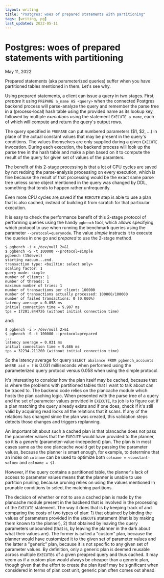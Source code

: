```yaml
---
layout: writing
title: "Postgres: woes of prepared statements with partitioning"
tags: [writing, pg]
last_updated: 2022-05-11
---
```

# Postgres: woes of prepared statements with partitioning

May 11, 2022

Prepared statements (aka parameterized queries) suffer when you have partitioned
tables mentioned in them.  Let's see why.

Using prepared statements, a client can issue a query in two stages.  First, *prepare*
it using `PREPARE a_name AS <query>` when the connected Postgres backend process will
parse-analyze the query and remember the parse tree in a (process-local) hash table using
the provided name as its lookup key, followed by multiple *executions* using the statement
`EXECUTE a_name`, each of which will compute and return the query's output rows.

The query specified in `PREPARE` can put numbered parameters ($1, $2, ...) in place of
the actual constant values that may be present in the query's conditions.  The values
themselves are only supplied during a given `EXECUTE` invocation.  During each execution,
the backend process will look up the parse tree in the hash table and make a plan based
on it to compute the result of the query for given set of values of the paramters.
 
The benefit of this 2-stage processing is that a lot of CPU cycles are saved by not
redoing the parse-analysis processing on every execution, which is fine because the result
of that processing would be the exact same parse tree unless some object mentioned in the
query was changed by DDL, something that tends to happen rather unfrequently.

Even more CPU cycles are saved if the `EXECUTE` step is able to use a plan that is also
cached, instead of building it from scratch for that particular execution.

It is easy to check the performance benefit of this 2-stage protocol of performing queries
using the handy `pgbench` tool, which allows specifying which protocol to use when running
the benchmark queries using the parameter `--protocol=querymode`. The value *simple*
instructs it to execute the queries in one go and *prepared* to use the 2-stage method.

```
$ pgbench -i > /dev/null 2>&1
$ pgbench -S -t 100000 --protocol=simple
pgbench (15devel)
starting vacuum...end.
transaction type: <builtin: select only>
scaling factor: 1
query mode: simple
number of clients: 1
number of threads: 1
maximum number of tries: 1
number of transactions per client: 100000
number of transactions actually processed: 100000/100000
number of failed transactions: 0 (0.000%)
latency average = 0.058 ms
initial connection time = 9.907 ms
tps = 17201.844726 (without initial connection time)
```

and:

```
$ pgbench -i > /dev/null 2>&1
$ pgbench -S -t 100000 --protocol=prepared
...
latency average = 0.031 ms
initial connection time = 9.686 ms
tps = 32234.211200 (without initial connection time)
```

So the latency average for query `SELECT abalance FROM pgbench_accounts WHERE aid = ?`
is 0.031 milliseconds when performed using the parameterized query protocol versus 0.058
when using the simple protocol.

It's interesting to consider how the plan itself may be cached, because that is where the
problems with partitioned tables that I want to talk about can be traced to.  The backend
code relies on the plancache module which hosts the plan caching logic.  When presented
with the parse tree of a query and the set of parameter values provided in `EXECUTE`, its
job is to figure out if a plan matching the query already exists and if one does, check if
it's still valid by acquiring read locks all the relations that it scans.  If any of the
relations has changed since the plan was created, this validation steps detects those
changes and triggers replanning.

An important bit about such a cached plan is that plancache does not pass the parameter
values that the `EXECUTE` would have provided to the planner, so it is a *generic*
(parameter-value-indepedent) plan.  The plan is in most cases same as the one plancache
would get by passing the parameter values, because the planner is smart enough, for
example, to determine that an index on `colname` can be used to optimize both
`colname = <constant-value>` and `colname = $1`.

However, if the query contains a partitioned table, the planner's lack of access to
parameter values means that the planner is unable to use partition pruning, because
pruning relies on using the values mentioned in prunable conditions to select the
matching partitions.

The decision of whether or not to use a cached plan is made by the plancache module
present in the backend that is involved in the processing of the `EXECUTE` statement.
The way it does that is by keeping track of and comparing the costs of two types of
plan: 1) that obtained by binding the values of parameters provided in the `EXECUTE`
statement (that is by making them known to the planner), 2) that obtained by leaving
the query parameters unbounded (that is, by leaving the planner in the dark about what
their values are).  The former is called a "custom" plan, because the planner would have
customized it to the given set of parameter values and the latter a "generic" plan,
because it is not specific to any given set of parameter values.  By definition, only
a generic plan is deemed reusable across multiple `EXECUTE`s of a given preapred query
and thus cached.  It may seem as if a custom plan would always be cheaper than a generic
plan, though given that the effort to create the plan itself may be significant when
considered in terms of plan cost unit, generic plan often comes out ahead.
